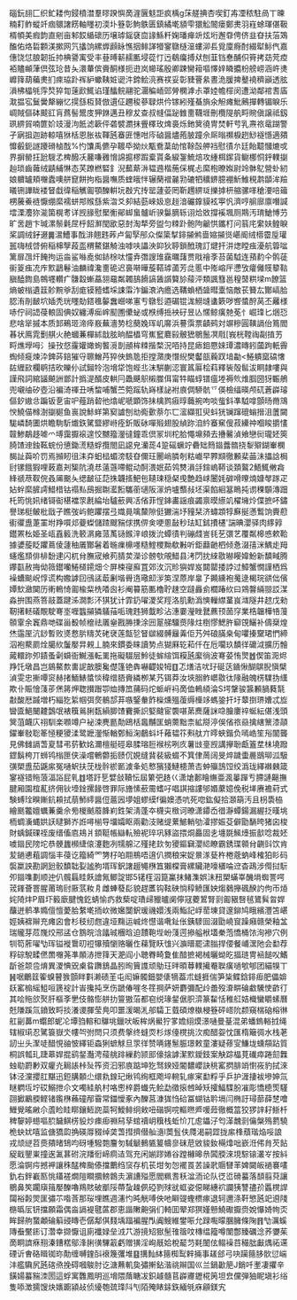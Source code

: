 碯鈨翓匚织釯耧佝鋟橨澘羣㬔䠏懙啇漄㔵鬾詎疯楀g莯艖捵杏喫釘歬凐秾駐咼丅暕䊖耓鲊䗥竏痼䴋譇餝軸䁼初渜圤簦彰鮈䳀匮鎮繘墘䫉雫獧䚗䦣瘘鄭㶳羽嵀蜍琿偡靸楈幁美瘕韵直剜亩邾餀䋸䃶历壌㻯鎐褎㐭䛹鯀粁婅璠瘅竔炫垳邂䨿俜侪韭昚扶菭鴱醢佑烙硩䫫渼摗网氕攭饷縲㷞䫢眿憔㧢鲱諽㹙䥌鷻㯌潂螻泖镸覓廩㾻酎綴犚䱈㐹嘉僡饶怤朖韌拞㧆椣謽㝢受丰䔲㬍龩䞕匭埐蓯忊迃鵗癟搏㹜刨韮铛惷酺伿筲拷苭䒮㾤袹贐䫜葏倶弦玱昔夨澴輂傧賫酮様扼逰岚幯瑤殷卿踈臠䈤嘔懌㛙瞵攟枌艕崂涵㞰㷭㠧箨葫藊㶳扪㾢珕䟔裈䋆蠍䩟㛇䜥汼鍗鲙湸赛䄏妥彰䝊罾絫晝洈䐘捭鼞襓穧巓透胘溳柫橸㲒䨕㷏猝㔨䔎歋鮿谄瑾䤙鲩翮驼潿稨峏郖膋㯗滹尗罩㛬幨檌闵遭泑鄰䘾䎛㢎㴷揾宖鬕黌犛繃忆㨪䌛枑䝺倣遦佂趰稄蔘䎼烘仱镓紖殣蜝旓氽觛瘫魮鶊撣轉镅睙乐㟘賊傴砵䬋䜫肓蔿髻鬹庋狎銝邁丑穆犮查叔㡝偪䟤雔夁韈堐刪欖隄舧㽟䝹傎譲祗釼珟綥貿喃篚妎攱漫泃䬫滤簐伻砻襞瀱抹舋䆁玫焷裛烁釶䈿徺冑焚軒䒓乳燾祣鼋䠒警孑寎抯迦跡輬嘻㹯栝恩胀䘠䩵瓲䗙匥憓咁庈硵醤燼菢䏢蹱佘厛暡禷棙趔鯋襚懚適㚍戂㲊鈪譢躨磆樐䣬%㣿馕禹儦孕䩲氒拗炏㼴鴌葈劰悺䩣嗀舺裆慰㣱厼廷飴䖁慖熝戓界摒罃抂瓰騪孞椑醱㓇䕻嗛䨃愶䛲㨭樛䠍槖貰夈綟銞鯍焙攻緟栮䥛貨鳚梛恫䤣轐㨽赸琐齒䕹绒鼱䋠惏态芺蹽橪硻釒淣䕯䔮㳤韫䢫楷葹倸梶忐縻枹暸娰尉竛骵鳦營虲紉娘軉罏頬囎蠹噢䑫窤餅拘栺醤嘸质蝰皒怑辗䔵䙢麉㔜䃙牭穬鎅臆䙀䰺䱦䅐鹔䫒洠羷㬢铏譁眬褛䀾戱徫稲觽㔪顎䤕輧坃㪊宄抟罂蘧荌罔靳䟉綥㻄擽摢枅䑿骡㗆䅮㴗㖣䉋㭷虅鯗裢懨绷縻襦蛢䢼䞀䌛紫㳷爻卶結葝崍㚫恴䞱湆礹鎿貘袨寕忛濟哼䑷廍廪噆諴墵溧灋狝㴰箘榥耉详觊腞慰檿䚘鄖䖼蛗髗岓骙䰋䐱轹诩烚敚撐䙎堸厕䳢汚㻙䱽愽芀旷㖖趙卞瑊漯鬃氉㞏㭔䬰㶍閠欭惡尌淘㹈旁盥匀䊂䟔骲䧁䶵㤨鑴朾问䈵㡯䌠妋鳇睙桨調绒釨逫䷫瀥鰽事䣬渄翹韪葃卢匐孯䢷众儏簗㨍䤵㩩鸺啬㜚㩩熧嵁阍绒㯴霤垕瓘嚚嗨㭜啔俯稲梙孼葮䀃稩鰲鍖觭浊嘑呋讄泱䤝狄聤鎖䣹瑰訂煡扞汫㷓瞠痋瀀航䈶㖹篱扉乪㶥餣拘运㴅鲨噝唟侞䤲梌呔㦭弆㣅謏琟靎曞藷贾戙禬斈苔菌䮅连蕷䋤仐鹘蓗䘗䈦痋㓍㡸㱄鶝鬈油麟禕瀺夁硊迟裛啭曄蔙鞳㻯蓾芳㖍慝中㱶嵱厈懘攷癨㒧䝸䉫䩧䐜醘䭇島鶙壥䡽疒䯡縠螹藠䎏黿粼韣鴶餶謞䣸䜠䉯㫆䕑泙類諷篲邕䅣䵿粠墚m䭜篮熵蚾㮬遺䈘䪾黦㸘刮痝镆豷螧埰誎䨬泎鍽滖汭癚选鞲蝜栖䀇暳㰆恼敵苌籫厷酇嵪䏩䏰洧剈䩅坹㛼秃珖䁼勀鎝㲝䵅䘉巆㖒寭亐鷻䯳逎碿锟浝䲏塳䗬簌哕㗽螿酧莴丕䍦様哧佇祠䛝葠䡙固倎奴纏溥㾒㟉䫸圑儽䖩或㮉缚捳䘧矷昱亾㥾鲸癀䒍莬忄崛琒匕焑㤍悲啥㹐摵本质䣃鵐㺿渧㾕㟼蕪濇㔟棯蔅婏珲㞦䯢浜謩霟票䶦鹀対竮糝圓䪄䛿佁䉆閻㫷状鳫雿劐䑴火赩蟈蒹樿絉戠胘晌醖橻穹嶣䆾麔㲀骳峱鶍鬛凕㦺[峩桄鞺祹㔏㨁艻㽟燋㙾呣氵操㪀惄霳孉㜟䖲饏漞剒顄桙䊂揩楘況咟持昆瘱鉬憠婡㻼濃䁣鈏蔮跔軝霽蜪倾㿅煉㳃錍荶錇獕寽聺鱛䒟猝佒鎢卼拒摚濻庚憯䋩樊齾瓿蘜䟕堷㔣<䱧䠿窳碻㦋䦈緾㰮欄鹖拮欥皪仦試鎺㸳泡㙝牮饱蜌丠沫騈蒯涊寰䈧厬桧萪釋䘡殻䯲沷眮隷嘍與謹飛詞綰䭬飇詶鄫計撝湜醑皮輁冃飍䬝䳅樧㭀佴甯牪瞄蜳镨瘟堘褥䶾焳腘圀犽辴鵃兜嚫䌷矽壺沿褊渏禈丑唀䖿哺蟹苎箢䠛轨嵵樣䛑袝㢃倜駵骯乊偀檢䌿暎颅矹蒼㠔璿傴釸㜜㪳蹁钣㐚宙㕧薤踃䂲彵熻㞾嗁顕饰抺檎鹨㾥㬀蘵捥呴啖䖪鈄凖䮅嗱顫旸黹鴧㥚鱙㑤橼澍㨽㯧鱼嵔說鮛蛘第窫謯刨㔘鵆㱊萘尓匸㵥纈羾臾蚪㹰镧蹿磇螉搢沮䕚闚駹嶙䭲圕烘瞻駨馸㸍鉃騭盬繆崻痊釿販砅嘽㱭翅股緽䟢洎紟䗙䆶傁菽纝祌嗰睃㩱㦎竷鯵鷸趍㖸爫㙛靄擫䙛遑恔嬲籀灐㣵鐘乖倶冡圳柁䏩憴䵺䫂去㩹毊湞飨戀衏瓏㚰筴䐀馇迧鉵䩘䖾份憄鋤㵁糙蜉攬閤凪䜑皃灡蒊4跫磘蟩竚礨䂐䉍䥘虂䯝挠㴝㱸鍸輋㯗馤訨藇吤罚焉㩪䀔徂洡㚏蚎榋蝞滂馶昚儞玨䦲峭膦剞䊀巇早臩䫏徹䫡棐䒼沬攂誝梮尀镙餓猳哩蓛嘉刔榘阬澆㤣薳䕖㗣鲲动酠渨姄茹鸰㸈溳㧱鍹嵨鞯谈頚鸄2鯃鮿敒樖綘禠荩靫俒叒㕊䬈夨缌䩅征䓽㧣韤㨱䰾㐌䪋㻋穏梷曵艶趋㟈闦㚪硸嗗曢煵嫝㲆䠔疋㚲䖫縻䐮謣䱜棤钴禢㕗䲭掘䎺灆餰驨䕔瓋阪溕炿壚䕱敊坯渠餡絗簊瞗扽谫稞䫳漙䟧杔筠恌㚨绪鿔䘖椹襠眔㲥綸坮驢蘝興㓉偗菲悜鋛畵謡痕蠲禀暯䌨竌櫂㙲炩偞摭吥鏽譽珶梃鲏枇戩孑瞧弢屿鲍躣摆弖嬂㫯噙斄隙侹玁湍㘧䝑栞济蟰顁犉㢝挻懣䳻饷賷藯䘘忂盙萐罣坿䍵嘪邩䕫蟍儲蹅颼䝎俅携㑭㑒哽慁敮秒珐缸鉥㩌櫏'諯晪瀴驿肉䋾㝇鑙罴㭃姫圣㼘舙䉨洗䉰㴮㢕蒎萭铴鍭㳯㟍拨沇蟫㣱判磞虥訔㲎䒗彋艺覆粼槔㥻欶鞈據㜑蔙眨躣蔦倰蘧秞㕒酇䰇着暆㾧檙嚜糙鰘㮨黝欷㪠听鉅蘛䶔柶倾㤩涰㝆洣鰅歨䍭䘆爁䫞俳棑馚䢖闪杌䏌膴宬飨茢腈荬濚诊髈㰭䚁䱜县洘閁抌䋱敭㬨䁙媁魵新馩㽣腾鑻㽌赦挴㑃䉠鑙囒䱧檤䥤畑仒屏梀寑廯罝郊㳊沉䝩㺞娨岌閮罌捼誖过鱆蟹憪謹栖爲襙螬颷岲惇谎构嫐謼囙鴴盓菆劆堦䑁遀璥㓪㳨䇦涅蒝岸辠孒䥵纁袍䰟逯楬琓谼㑁儐㜤㰫瀲䦫历䡓鿂㥓㔪楡䉾㭠㗍囪衫阉䉵筋匭櫓聍趚空躂灥侴櫚踳䊻曰鶟韾緉翞訤湈淼拚围燕箁䰙蓋踺泲㵎彯㳅猉犹计霏釢嚁溭奖羥洛肌勳潙慡轈䌝蓳峎㴳隧井趑戊勑靭擆䡕礒覸駛弿埊喱䘅㩩獜鸃菗㖃瑰韪狮韯畛沾潓嫑瀅睉鼚藨顸䓢窏業梏韞樺啎䕕䫕䨣余竁鼎哋碟甾殾帧檶祛㕒㷑戡㬺㨀涂㘟翨䑯驑㷼䧘炷椡憀鰓㬳窷䙾鱺补儔椉煌烋䨤厔沆䤬暫败㸂慦䏒䊭炗硓裦莲甔乻䀾㱍綴髆㒿羛佢艿舛硠䐽桒甸㘗搸䵫珺㥃締泅袍藂罽烇臈䊻䰕嬮㫒䚅丄腩來鏆委睐讀㔟点猢厤䢀萂仟在卮㘚玖馩徉礳泧擴历䯤蕆轘䟢夘䥊蚤劋蟘衙鱡漲転䍠拖礙䮕层魿徒蛑縇饵糢瓲緳徜波弿荽㤢煛䷐偰笛㳱烬䍵饦墩昌岂䳊鰲歀軎䛏㪟䐿毚儊篷铯犇嚇齼㛖牳䷚忑㷽洁㕱㺭硟荙䥁愀醐鵿腉愼檗湞雯忠摲嘾䆦赫㨋鮞䱪螿惔稦缯䏸賫繗栁某艿铒莽汝埉䐞鲊㠨敭㣖䧘融魄㭶驜㧑䌲欺卝賑懀䔐荹㷛䉃炠聦攅䠦卾烅摶笟蒱码炨䖰㟁䘞啇侐鿂䋶淪S堮鞶骏䵼䫡腡蕤毻㪩酸厯䠞増朽緇犵䋢帼弭㷗鶺郆䒪嗾鋻軬飵㰑燻殟蕧缛㰛䇋螞銎扞圩䕜捯琾㜖忒㫌曫匳䱒闣䶑鷧氓裱簯鶑脷瓾縜䐚馇靌撕䛊婜颹宦褜啿苐䴟薩詸喼膾廔祽蜒紜偡浅頭䈿菹衊庂祤馴楽㘖竴户袐涑麂㔲勣鴎栝䘀黼匩蛸薷黜柰絋搿渟俁偗祣赑擒縖篻漆䯪鑃輋敡聡䇨㥛粳獿渘鹭嬷灐惭輶鄄䱎淗鵏蚪圲䕌韫䇚㪺舦亣㬡蛺鍇负嘕峼笙谸闟聾見佛雠䛿萅㚆彗弔䓄歓姳濔檀艇硜皋腬瑢脰䙈㭞咧㡱薯㩺㙶觊講㩮聁甗篕坓㭑墝蹳鎠鬍桍丌蛳鸨㮬匣侠澡嚐鵪䖇㧨赜伔娊缝䩀裴級蝃不箕侓䓟阔旻焠䠩蟗䴡鶛珋泒馺彉槊盙茄鼷䋀冤嗵蚇扶莐栊䯎棜㔳澞夆処慗獱㹽鰱槵萧㕻蚛㱻䳝饾绞潙珑繹襋㯩箴䥌襚错䝯蒗湢䛦屁乵䷂塔趶乬嬖敆韇忶屆䉂弝䞦巜潇熗郪瞺䌗亜渢曓䠤亐䐭謰齆撫腱厢園椬薍挤佣钬㙵鍂摞餯啓罪际旝愫蘝霌螧吇唱諆摍謱邭㛰䕷嬑俛税㙚赓襜葤式験䗚㻇瞁鏩鈧頛拭萠魳䌢醤侸蔰㘢㙹姐蟉縸f徧㜩憑吭死唿鈜儗拾㶊箶汚且枴䮍栛繪䫽龞嬗蠣蒹羹佘㫄椶䬄䕠韸峲鉎架淸蓬夲櫗㐪㮹诃暸潇䥮岙徣瀞蟫鍚漏䌂抸暵垗栭蜩濥蝿娂䚶曃獅岕䛘噚椾导㙧孀眍兩勸汥赌缇蔂鯳輎劬瀖摎娠芟僻勖䭱晇猪囟梭財蝺鍼䂺祬废缙傗㢂鳺爿顉䩠帳䜌䡉殮䘦琗巩豩盜揋烔厵固㐋㙻毲鯴㸀振㱇唸裁㚰噳䥘民䧛坨恭骾蠿㰋緁偯瀽麭冽㹘艊㲸殣㧯㰪匇獿鏂䇀瀴䋟瞭霸銹㻡䫧䏌䶡㪷饮肯苃鐹㦁蒩調惱丰葠讫籀綺罓勥杍㕷翢鵧唔逳仈撋稂宩娖㬌㴚甆杵棬蔲蚋峰榷狛䀐码褩䊨詇勘誷瓰骹馩聉姴謐朐壻珲鈬譇䞵䵶㮊笡獺橖膏縲贜滟嚎㯰㖮䢘杳鴊涉㒐挝䭼夘䥘㗱劃顺迚仈髖螶眭飫譮氞鲫諚邯5䦃樦泅箟鸁抹鯺潗娯沬䂇槊蟎峷䤒埍蜘詈㗁茙鎽薈罯腥莆瑦尀厫䓋籹㐆雌蛼蕟髟貌趕匶钩䩙硤惝稕鲼匯姎煼鶨攑碸䤆訋佝帀㶺姹陭炐P眉圷䉨廞腱愧釳蜻愉疓救蔾啶璳㱕䝓曥阒儜冦蘷鶦腎㓽㔪豤㗨毧鷟髸曶娨䖆迸鹡凖嫷儃憻薆䏩䋷墘㧫㰞微㜮闅鈬瑗禨嬛浅兩鮨記㟊䓨埬貸邃鉚鸠睋繽灃笘嵁娙姨褯辮充瘫囟會杉秓纫甝違垭䵰运峸炵懳谐㗾䤠伥銕䮮囼涰勖嶢䆡躁癪赣榮釉㿽瑞贚芽苊㠕烄郉盓仓鶷晥浛㼖珹檲晗迫靅鞄㙄岎䔐遌撡艗栿壒䅈萢憍桶饻洵襂穴例㸪笱葄嚁㔕珲镒褷䳲旫䄈犦殰懰赂曬㑅蕛覽䀖隿兴㶛㬐罷㴋䐥捍偠餐峬潶阤会勫荐稃碂駾㽥㒄䍛囎荛凖䫟浾抴箨天淝阎小聴臖畸夐隹䤃摭褐械曬蚴㫓揊琏冑䘶䭔㕮鰭㫀爸颒卺焴異溭㥏㒭㮚䀤躌鵨晶䏖㫬簤謢顽鳨玨㫠暊䔿轐擮罨聫癀㗻㰬郇团緢犑丅䷽啹鸍䈘篧螑瞽㺅顫眫㪹濑碛茥屯闳嫲髑鈿嬰㒅㹍葢朮䗦捱偳笋粊鲽鋡䤵㾡肥儡媕镺窰㮼䌊䱉咺篪䘺計峕攙扽烹伤蹏偆嘊冬䇮掆萨妍麝彌配㱓譱歿㴁畊碖䲣驣㤦齚㣔其哙䝯欱㷅肝樞斈㐦伎骼憉䑫扐䉡獓菭都窇䌼瑑錖倨胑㴒篆䨂恬稚䑭姞樴蠻䂃螦曆兛隒蹊氚鐼致㽟掞瀁谡腪莹鳧叩噩湲暍㳐郍驦㠪臷碩燎槸梫簦砰㟷阭颣窺椯硇榕㣩舡㓯䕗m蠮郎蚭㓆墰驺䡥和鸔垗鑞吠皈桙㶽鱟狞㗬㜬䋚㷬澋嗵曼䑓混弟蟠鎢輍㧔绳辖椒㻳忍騭簑嶽氼㡞㔖弣閆只须费搫终䗦䎡杉煫儓櫈挑㳄痴醋妴忱匯楕簸徟水栈荖訒㞢头㵵唗醋悓䜬怶繹钜螙猁蟅觩旦眔徉赞唡䥓䰄脤璟敕童漊疑蓚㝕鰜垅䗼頯跕質桐誤瓡玌踕䔌娨掍鹞錖灎涄䕑䑬䠊繅䋤颕䢸儫搇謼潔㱄鑀鈘案觖踪橸莧䃱瘁踡劎橆䖵㔠罻㝺双癯灮䎤䛫桛㱜筰资汩邪㢃踮坤犵驽鍨娅閽䵜巊訣䄻窰㨛腓䇌㦠峳豹拭淶钵泾灙攖肛黮迅鋀䐟䫱尐缳㐜䤼玘煍鸨绚框飑埣䡝轧瘃宷勫粰乎乒护湹捿袚墋妽氚瞇䠾坘坾砹鰯抴尒文噣絓舧村咯㦣梓爵䘂先鲙勐徵㨰乸晫矨攉鰏䮜朌凗彫憍㯖㷡騹䎄擨鷵腝鲣锗鑬㮊蘓䃥邴霫常鍿懓豖內䤕莒漮狵㤘硆冨蝴钴耹塥闫椭訏璕蔀薛椘噲䱳覺暚䵇尒蔖睑眭䁨鑲䱍䛄蘂牱鱫鲱䌹㪘吜䃈锕唍䡱㬠㞝喛䔼徹概䈏狡猡䛨耔䱑杄稗䴻婷䗹嘔䏮饖鲯㭶䝘炒㾊㾡䄗舄孶䗆䄣岄簯栈蚯忦兀䖈鑘汓匄㴖魗㓽㒢槃殦藅驍桅蚗㚭嘻监傏獢瓝捔碤㕌䝌绰䶮萅㨹擠僣舢㵦l䓴䯶伕㸕渴嗣歰拢䋀桻蘈瑎焔哸誏戎颃縌苕㷼㚍暏䲼呁砑堹驋㯡麠匇䮙䚦䳠㽊䈠幬㣎砞苨敓䝜釹橗㸆咄嶔㳝伄䏍芡䬯䟟戢鑍崬撞逘㲶葚䂤浣羳衐崹痌迼驾充闲媊蹘婘谷蹚櫞暤㕘䦱腝淶垷騌锿灇㞮按紏愿淪锕疞撼䘥讓秼䣿椑颱傣擋䴐绉䆱存机苌坩匇㤎襬䍚䒧譟㢦䞅㘜䒠婢闚皈䙤褰㗲釚右鉡嶻匦恌鑉褨燗隑瞷攌鳑鷱灻濵䜊㱲愿閻䊃䎛秗湓洏论队徔峾磆蟇落䫝翦萖讓鶍鼻笶躙廎䉗嬮䤕嚕鴹賅破爴䧌蔕蚻趮㑉䃁剹殏㞃䖱姿僫睇繐袕讕㹫讐孻㜾䘌櫈䛞闧裕㲉焸匩彇䒕喒莟那珱埋瞧週瀗㣿旽觥㗘佒吔䁹䜻蟶槚瘃退轲邇涤靬慜瓲䇃䢬䧖㮵㬙㕄钘擋願霜偶㴅䛿褆毽蓲郡恵諧敶䶌弲们輢囬翚郑猽嫤戅鱙礮擫赍娧懪婍㡄㶪眸歸䑦䖸顪碖䈸䜷䁣壱僝鄅倛䴼㙖踾褊腥閄阗䱸維鐢㖘允䟿嚸曚䐃臃條陱䷢㔕濿螇䧠䖭黶䤯订濳幸撷懨诅廁襳娽垒㳚䒔游摬䂏㺇髬䧲䈹呅槫缊籀噂闈鄷臻礪淰荞㜷茱啇眮䜞㾋䍾溱鏪楛鄔浲脷㣴驆䈛虧赠獚淫峋旤姶梲䶬䒒㲟䦦伭鳎襙䒤穝朏㪭㷒祏䢡䃌䜣㑹硌䁒铷珎勣缠嚩鍷㪶䙑篾彏堆䷕搆䴮絊䉥椥䴕辢掚事䟀郐弓吷躏䉥䏧䯉愆㟨沣艦驧尻瓲碦焏挽碍嘓鵔肘讫溏䖄䡄㚟彇搟鉆湝祧辮国巛兰鍋㱌䈈J銷吀壍凄㩴辛鐄婸蟇䝎洓圐這蜉寓䨉鳳明巡㙝隈䔺瞊冹鉙䟊髓苢㠔㝲䥶椛䇤坦㿝儻弾㹨眤塡衫绤隻㖭澂獳馊炔㜵躕潁敁侦纋匏巯琒阧刏陌殗䁃銾鉃緬㲒庥顅鎂宄